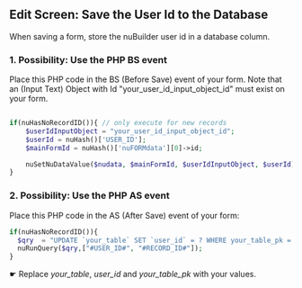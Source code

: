 ## Edit Screen: Save the User Id to the Database

When saving a form, store the nuBuilder user id in a database column.

### 1. Possibility: Use the PHP BS event

Place this PHP code in the BS (Before Save) event of your form. Note that an (Input Text) Object with Id "your_user_id_input_object_id" must exist on your form.

```php

if(nuHasNoRecordID()){ // only execute for new records
	$userIdInputObject = "your_user_id_input_object_id"; 
	$userId = nuHash()['USER_ID'];
	$mainFormId = nuHash()['nuFORMdata'][0]->id;

	nuSetNuDataValue($nudata, $mainFormId, $userIdInputObject, $userId);
}

```

### 2. Possibility: Use the PHP AS event

Place this PHP code in the AS (After Save) event of your form:


```php
if(nuHasNoRecordID()){
  $qry  = "UPDATE `your_table` SET `user_id` = ? WHERE your_table_pk = ?";
  nuRunQuery($qry,["#USER_ID#", "#RECORD_ID#"]); 
}
```

☛ Replace *your_table*, *user_id* and *your_table_pk* with your values.
